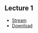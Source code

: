 ## Lecture 1
* [Stream](https://learning.edx.org/course/course-v1:StanfordOnline+STATSX0001+1T2022/block-v1:StanfordOnline+STATSX0001+1T2022+type@sequential+block@99faa3a82fca4fc19adc577ce9f75afd/block-v1:StanfordOnline+STATSX0001+1T2022+type@vertical+block@dac5d60dbbb14c9897a6bfc8bd48b2af)
* [Download](https://edx-video.net/3ca982a1-ebe7-4f86-9b9e-766f2d81d368-mp4_720p.mp4)
